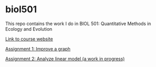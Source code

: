 # biol501
This repo contains the work I do in BIOL 501: Quantitative Methods in Ecology and Evolution

[Link to course website](https://www.zoology.ubc.ca/~bio501/R/)

[Assignment 1: Improve a graph](https://pennykahn.github.io/biol501/Assignment_1/Assignment1_final.html)

[Assignment 2: Analyze linear model (a work in progress)](https://pennykahn.github.io/biol501/Assignment_2/Assignment2.html)



